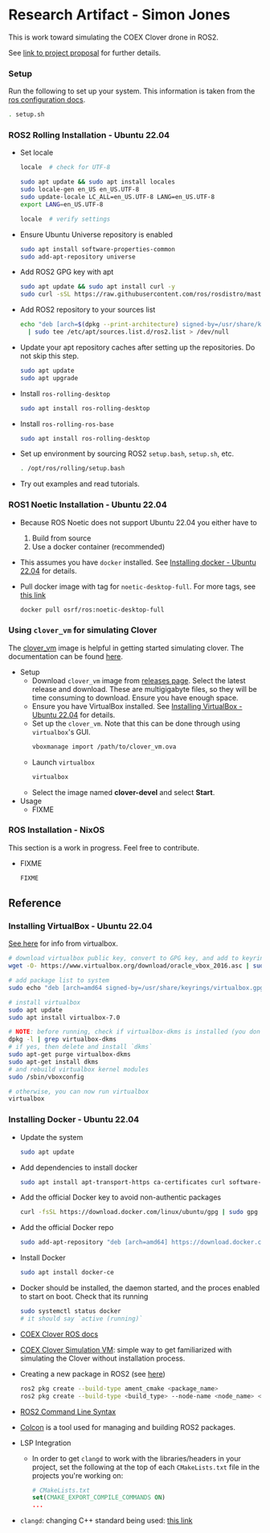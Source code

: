 # Research Artifact - Simon Jones

This is work toward simulating the COEX Clover drone in ROS2.  

See [link to project proposal](https://simon-jones.netlify.app/comp/2023-10-06) for further details.  

### Setup

Run the following to set up your system. This information is taken from the [ros configuration docs](https://docs.ros.org/en/rolling/Tutorials/Beginner-CLI-Tools/Configuring-ROS2-Environment.html).

```sh
. setup.sh
```

### ROS2 Rolling Installation - Ubuntu 22.04

* Set locale
  ```sh
  locale  # check for UTF-8

  sudo apt update && sudo apt install locales
  sudo locale-gen en_US en_US.UTF-8
  sudo update-locale LC_ALL=en_US.UTF-8 LANG=en_US.UTF-8
  export LANG=en_US.UTF-8

  locale  # verify settings
  ```
* Ensure Ubuntu Universe repository is enabled
  ```sh
  sudo apt install software-properties-common
  sudo add-apt-repository universe
  ```
* Add ROS2 GPG key with apt
  ```sh
  sudo apt update && sudo apt install curl -y
  sudo curl -sSL https://raw.githubusercontent.com/ros/rosdistro/master/ros.key -o /usr/share/keyrings/ros-archive-keyring.gpg
  ```
* Add ROS2 repository to your sources list
  ```sh
  echo "deb [arch=$(dpkg --print-architecture) signed-by=/usr/share/keyrings/ros-archive-keyring.gpg] http://packages.ros.org/ros2/ubuntu $(. /etc/os-release && echo $UBUNTU_CODENAME) main" \
    | sudo tee /etc/apt/sources.list.d/ros2.list > /dev/null
  ```
* Update your apt repository caches after setting up the repositories. Do not skip this step.
  ```sh
  sudo apt update
  sudo apt upgrade
  ```
* Install `ros-rolling-desktop`
  ```sh
  sudo apt install ros-rolling-desktop
  ```
* Install `ros-rolling-ros-base`
  ```sh
  sudo apt install ros-rolling-desktop
  ```
* Set up environment by sourcing ROS2 `setup.bash`, `setup.sh`, etc.
  ```sh
  . /opt/ros/rolling/setup.bash
  ```
* Try out examples and read tutorials.

### ROS1 Noetic Installation - Ubuntu 22.04

* Because ROS Noetic does not support Ubuntu 22.04 you either have to
  1. Build from source
  2. Use a docker container (recommended)
* This assumes you have `docker` installed. See [Installing docker - Ubuntu 22.04](#installing-docker---ubuntu-2204) for details.

* Pull docker image with tag for `noetic-desktop-full`. For more tags, see [this link](https://hub.docker.com/r/osrf/ros/tags)
  ```sh
  docker pull osrf/ros:noetic-desktop-full
  ```

### Using `clover_vm` for simulating Clover

The [clover_vm](https://github.com/CopterExpress/clover_vm) image is helpful in getting started simulating clover. The documentation can be found [here](https://clover.coex.tech/en/simulation_vm.html).

* Setup
  * Download `clover_vm` image from [releases page](https://github.com/CopterExpress/clover_vm/releases/). Select the latest release and download. These are multigigabyte files, so they will be time consuming to download. Ensure you have enough space.
  * Ensure you have VirtualBox installed. See [Installing VirtualBox - Ubuntu 22.04](#installing-virtualbox---ubuntu-2204) for details.
  * Set up the `clover_vm`. Note that this can be done through using `virtualbox`'s GUI.
    ```sh
    vboxmanage import /path/to/clover_vm.ova
    ```
  * Launch `virtualbox`
    ```sh
    virtualbox
    ```
  * Select the image named **clover-devel** and select **Start**.
* Usage
  * FIXME

### ROS Installation - NixOS

This section is a work in progress. Feel free to contribute.  

* FIXME
    ```sh
    FIXME
    ```

## Reference

### Installing VirtualBox - Ubuntu 22.04

[See here](https://www.virtualbox.org/wiki/Linux_Downloads#Debian-basedLinuxdistributions) for info from virtualbox.  

```sh
# download virtualbox public key, convert to GPG key, and add to keyring
wget -O- https://www.virtualbox.org/download/oracle_vbox_2016.asc | sudo gpg --dearmor --yes --output /usr/share/keyrings/oracle-virtualbox-2016.gpg

# add package list to system
sudo echo "deb [arch=amd64 signed-by=/usr/share/keyrings/virtualbox.gpg] https://download.virtualbox.org/virtualbox/debian jammy contrib" > /etc/apt/sources.list.d/virtualbox.list

# install virtualbox
sudo apt update
sudo apt install virtualbox-7.0

# NOTE: before running, check if virtualbox-dkms is installed (you don't want it installed) (see https://askubuntu.com/questions/900794/virtualbox-rtr3initex-failed-with-rc-1912-rc-1912)
dpkg -l | grep virtualbox-dkms
# if yes, then delete and install `dkms`
sudo apt-get purge virtualbox-dkms
sudo apt-get install dkms
# and rebuild virtualbox kernel modules
sudo /sbin/vboxconfig

# otherwise, you can now run virtualbox
virtualbox
```

### Installing Docker - Ubuntu 22.04

* Update the system
  ```sh
  sudo apt update
  ```
* Add dependencies to install docker
  ```sh
  sudo apt install apt-transport-https ca-certificates curl software-properties-common
  ```
* Add the official Docker key to avoid non-authentic packages
  ```sh
  curl -fsSL https://download.docker.com/linux/ubuntu/gpg | sudo gpg --dearmor -o /usr/share/keyrings/docker-archive-keyring.gpg
  ```
* Add the official Docker repo
  ```sh
  sudo add-apt-repository "deb [arch=amd64] https://download.docker.com/linux/ubuntu jammy stable"
  ```
* Install Docker
  ```sh
  sudo apt install docker-ce
  ```
* Docker should be installed, the daemon started, and the proces enabled to start on boot. Check that its running
  ```sh
  sudo systemctl status docker
  # it should say `active (running)`
  ```

* [COEX Clover ROS docs](http://wiki.ros.org/Robots/clover)
* [COEX Clover Simulation VM](https://github.com/CopterExpress/clover_vm): simple way to get familiarized with simulating the Clover without installation process.
* Creating a new package in ROS2 (see [here](https://docs.ros.org/en/rolling/Tutorials/Beginner-Client-Libraries/Creating-Your-First-ROS2-Package.html#create-a-package))
  ```sh
  ros2 pkg create --build-type ament_cmake <package_name>
  ros2 pkg create --build-type <build_type> --node-name <node_name> <package_name> --license <license>
  ```

* [ROS2 Command Line Syntax](https://design.ros2.org/articles/ros_command_line_arguments.html)
* [Colcon](https://docs.ros.org/en/rolling/Tutorials/Beginner-Client-Libraries/Colcon-Tutorial.html) is a tool used for managing and building ROS2 packages.
* LSP Integration
  * In order to get `clangd` to work with the libraries/headers in your project, set the following at the top of each `CMakeLists.txt` file in the projects you're working on:
    ```cmake
    # CMakeLists.txt
    set(CMAKE_EXPORT_COMPILE_COMMANDS ON)
    ...
    ```
* `clangd`: changing C++ standard being used: [this link](https://stackoverflow.com/questions/73758291/is-there-a-way-to-specify-the-c-standard-of-clangd-without-recompiling-it)
